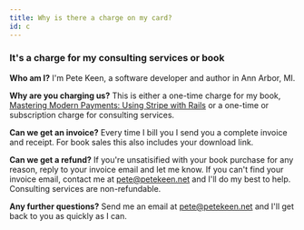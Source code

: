 ```yaml
---
title: Why is there a charge on my card?
id: c
---
```


### It's a charge for my consulting services or book

**Who am I?** I'm Pete Keen, a software developer and author in Ann Arbor, MI.

**Why are you charging us?** This is either a one-time charge for my book, [Mastering Modern Payments: Using Stripe with Rails](/mastering-modern-payments) or a one-time or subscription charge for consulting services.

**Can we get an invoice?** Every time I bill you I send you a complete invoice and receipt. For book sales this also includes your download link.

**Can we get a refund?** If you're unsatisified with your book purchase for any reason, reply to your invoice email and let me know. If you can't find your invoice email, contact me at [pete@petekeen.net](pete@petekeen.net) and I'll do my best to help. Consulting services are non-refundable.

**Any further questions?** Send me an email at [pete@petekeen.net](pete@petekeen.net) and I'll get back to you as quickly as I can.